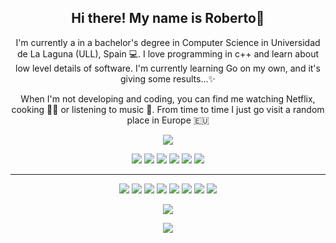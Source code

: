 <h2 align="center"> Hi there! My name is Roberto👋</h2>
<p align="center">I'm currently a in a bachelor's degree in Computer Science in Universidad de La Laguna (ULL), Spain 💻. I love programming in c++ and learn about low level details of software. I'm currently learning Go on my own, and it's giving some results...✨ 
</p>

<p align="center">When I'm not developing and coding, you can find me watching Netflix, cooking 👨‍🍳 or listening to music 🎵. From time to time I just go visit a random place in Europe 🇪🇺 </p>

<!--- <p align="center"><a href="https://www.linkedin.com/in/robertgim/"><img src="https://img.shields.io/badge/linkedin-%230077B5.svg?&style=for-the-badge&logo=linkedin&logoColor=white" height=25></a> --->
</p>

<p align=center>
  <a href="https://github.com/Vorex075">
  </a>
  <a href="https://github.com/Vorex075?tab=repositories">
  </a>
</p>
<p align="center">
<a href="https://github.com/Robert075"><img src="https://img.shields.io/github/followers/Robert075?style=social"></a>
</p>
<p align="center">
<img src="https://img.shields.io/badge/Macine Learning-green"> <img src="https://img.shields.io/badge/Algorithms-blue"> <img src="https://img.shields.io/badge/Deep Learning-red"> <img src="https://img.shields.io/badge/Backend-magenta"> <img src="https://img.shields.io/badge/Natural Language Processing-yellow"> <img src="https://img.shields.io/badge/Reinforcement Learning-cactus"> 
</p>
<hr>
<p align="center">
<img src="https://img.shields.io/badge/SQL%20-%23FF6F00.svg?&style=for-the-badge&logo=SQLite&logoColor=white" /> <img src="https://img.shields.io/badge/Redis%20-%23D00000.svg?&style=for-the-badge&logo=Redis&logoColor=white"/> <img src="https://img.shields.io/badge/javascript%20-%23323330.svg?&style=for-the-badge&logo=javascript&logoColor=%23F7DF1E"/> <img src="https://img.shields.io/badge/typescript%20-%23E34F26.svg?&style=for-the-badge&logo=typescript&logoColor=white"/> <img src="https://img.shields.io/badge/Golang%20-%231572B6.svg?&style=for-the-badge&logo=go&logoColor=white"/> <img src="https://img.shields.io/badge/c++%20-%2300599C.svg?&style=for-the-badge&logo=c%2B%2B&ogoColor=white"/> <img src="https://img.shields.io/badge/git%20-%23F05033.svg?&style=for-the-badge&logo=git&logoColor=white"/> <img src="https://img.shields.io/badge/github%20-%23121011.svg?&style=for-the-badge&logo=github&logoColor=white"/>
</p>

<div align=center>
  <p>  
    <img align=center src="https://github-readme-stats.vercel.app/api?username=Vorex075&show_icons=true&theme=radical">
  </p>
  <p>
    <a href="https://github.com/anuraghazra/github-readme-stats">
      <img align="center" src="https://github-readme-stats.vercel.app/api/top-langs/?username=Vorex075&langs_count=6&layout=compact&theme=radical"/>
    </a>
  </p>
</div>
